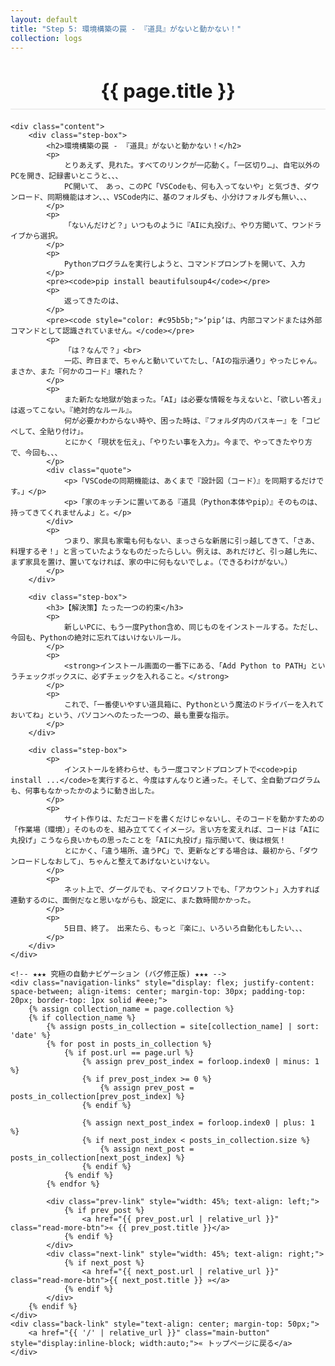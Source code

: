 ```yaml
---
layout: default
title: "Step 5: 環境構築の罠 - 『道具』がないと動かない！"
collection: logs
---
```


<div class="container blog-post" style="max-width: 850px;">
    <header style="text-align:center; margin-bottom: 20px;">
         <h1 style="font-size: 2.2em; border-bottom: 2px solid #eee; padding-bottom:10px; margin-bottom: 5px;">{{ page.title }}</h1>
    </header>

    <div class="content">
        <div class="step-box">
            <h2>環境構築の罠 - 『道具』がないと動かない！</h2>
            <p>
                とりあえず、見れた。すべてのリンクが一応動く。「一区切り…」、自宅以外のPCを開き、記録書いとこうと、、、
                PC開いて、　あっ、このPC「VSCodeも、何も入ってないや」と気づき、ダウンロード、同期機能はオン、、、VSCode内に、基のフォルダも、小分けフォルダも無い、、、
            </p>
            <p>
                「ないんだけど？」いつものように『AIに丸投げ』、やり方聞いて、ワンドライブから選択。
            </p>
            <p>
                Pythonプログラムを実行しようと、コマンドプロンプトを開いて、入力
            </p>
            <pre><code>pip install beautifulsoup4</code></pre>
            <p>
                返ってきたのは、
            </p>
            <pre><code style="color: #c95b5b;">‘pip‘は、内部コマンドまたは外部コマンドとして認識されていません。</code></pre>
            <p>
                「は？なんで？」<br>
                一応、昨日まで、ちゃんと動いていてたし、「AIの指示通り」やったじゃん。まさか、また『何かのコード』壊れた？
            </p>
            <p>
                また新たな地獄が始まった。「AI」は必要な情報を与えないと、「欲しい答え」は返ってこない。『絶対的なルール』。
                何が必要かわからない時や、困った時は、『フォルダ内のパスキー』を「コピペして、全貼り付け」。
                とにかく「現状を伝え」、「やりたい事を入力」。今まで、やってきたやり方で、今回も、、、
            </p>
            <div class="quote">
                <p>「VSCodeの同期機能は、あくまで『設計図（コード）』を同期するだけです。」</p>
                <p>「家のキッチンに置いてある『道具（Python本体やpip）』そのものは、持ってきてくれませんよ」と。</p>
            </div>
            <p>
                つまり、家具も家電も何もない、まっさらな新居に引っ越してきて、「さあ、料理するぞ！」と言っていたようなものだったらしい。例えは、あれだけど、引っ越し先に、まず家具を置け、置いてなければ、家の中に何もないでしょ。（できるわけがない。）
            </p>
        </div>

        <div class="step-box">
            <h3>【解決策】たった一つの約束</h3>
            <p>
                新しいPCに、もう一度Python含め、同じものをインストールする。ただし、今回も、Pythonの絶対に忘れてはいけないルール。
            </p>
            <p>
                <strong>インストール画面の一番下にある、「Add Python to PATH」というチェックボックスに、必ずチェックを入れること。</strong>
            </p>
            <p>
                これで、「一番使いやすい道具箱に、Pythonという魔法のドライバーを入れておいてね」という、パソコンへのたった一つの、最も重要な指示。
            </p>
        </div>

        <div class="step-box">
            <p>
                インストールを終わらせ、もう一度コマンドプロンプトで<code>pip install ...</code>を実行すると、今度はすんなりと通った。そして、全自動プログラムも、何事もなかったかのように動き出した。
            </p>
            <p>
                サイト作りは、ただコードを書くだけじゃないし、そのコードを動かすための「作業場（環境）」そのものを、組み立ててくイメージ。言い方を変えれば、コードは「AIに丸投げ」こうなら良いかもの思ったことを「AIに丸投げ」指示聞いて、後は根気！
                とにかく、「違う場所、違うPC」で、更新などする場合は、最初から、「ダウンロードしなおして」、ちゃんと整えてあげないといけない。
            </p>
            <p>
                ネット上で、グーグルでも、マイクロソフトでも、「アカウント」入力すれば連動するのに、面倒だなと思いながらも、設定に、また数時間かかった。
            </p>
            <p>
                5日目、終了。　出来たら、もっと『楽に』、いろいろ自動化もしたい、、、
            </p>
        </div>
    </div>
    
    <!-- ★★★ 究極の自動ナビゲーション (バグ修正版) ★★★ -->
    <div class="navigation-links" style="display: flex; justify-content: space-between; align-items: center; margin-top: 30px; padding-top: 20px; border-top: 1px solid #eee;">
        {% assign collection_name = page.collection %}
        {% if collection_name %}
            {% assign posts_in_collection = site[collection_name] | sort: 'date' %}
            {% for post in posts_in_collection %}
                {% if post.url == page.url %}
                    {% assign prev_post_index = forloop.index0 | minus: 1 %}
                    {% if prev_post_index >= 0 %}
                        {% assign prev_post = posts_in_collection[prev_post_index] %}
                    {% endif %}

                    {% assign next_post_index = forloop.index0 | plus: 1 %}
                    {% if next_post_index < posts_in_collection.size %}
                        {% assign next_post = posts_in_collection[next_post_index] %}
                    {% endif %}
                {% endif %}
            {% endfor %}
            
            <div class="prev-link" style="width: 45%; text-align: left;">
                {% if prev_post %}
                    <a href="{{ prev_post.url | relative_url }}" class="read-more-btn">« {{ prev_post.title }}</a>
                {% endif %}
            </div>
            <div class="next-link" style="width: 45%; text-align: right;">
                {% if next_post %}
                    <a href="{{ next_post.url | relative_url }}" class="read-more-btn">{{ next_post.title }} »</a>
                {% endif %}
            </div>
        {% endif %}
    </div>
    <div class="back-link" style="text-align: center; margin-top: 50px;">
        <a href="{{ '/' | relative_url }}" class="main-button" style="display:inline-block; width:auto;">« トップページに戻る</a>
    </div>
</div>